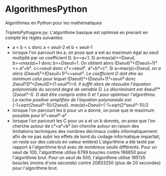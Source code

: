 # AlgorithmesPython
 Algorithmes en Python pour les mathématiques

TripletsPythagore.py:
 L'algorithme basique est optimisé en prenant en compte les règles suivantes:
   * a < b < c donc a < seuil-2 et b < seuil-1
   * lorsque l'on parcourt les a, on pose que a est au maximum égal au seuil multiplié par un coefficient D. b>=a+1. Si a=max(a)==D*seuil, b>=max(a)+1 donc b>=D*seuil+1. On obtient alors (D*seuil)²+(D*seuil+1)² <= a²+b². c<=seuil donc c²<=seuil². a²+b²=c². Si a=max(a)=D*seuil, on a alors (D*seuil)²+(D*seuil+1)²<=seuil². Le coefficient D doit être au minimum celui pour lequel (D*seuil)²+(D*seuil+1)²=seuil² donc 2*seuil²*D²+2*seuil*D+(1-seuil²)=0. Il suffit alors de résoudre l'équation polynomiale du second degré de variable D. Le discriminant est 4*seuil²*(2*seuil²-1). D doit être compris entre 0 et 1 pour optimiser l'algorithme. La racine positive simplifiée de l'équation polynomiale est: (-1+sqrt(2*seuil²-1))/(2*seuil). max(a)=D*seuil=(-1+sqrt(2*seuil²-1))/2
   * lorsque l'on parcourt les b pour un a donné, on pose que le maximum possible pour b²=seuil²-a²
   * lorsque l'on parcourt les C pour un a et un b donnés, on pose que l'on cherche autour de c²=a²+b² (on cherche autour en raison des limitations techniques des nombres décimaux codés informatiquement: afin de ne pas subir les effets de bord du codage informatique imparfait, on reste sur des calculs en valeur entière)
   L'algorithme a été testé par rapport à l'algorithme brut avec de nombreux seuils différents.
   Pour un seuil de 100, l'algorithme utilise 6799 boucles contre 166650 pour l'algorithme brut.
   Pour un seuil de 500, l'algorithme utilise 185135 boucles (moins d'une seconde) contre 20833250 (plus de 20 secondes) pour l'algorithme brut.
   
 
